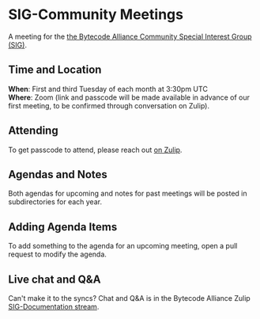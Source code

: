 # SIG-Community Meetings

A meeting for the [the Bytecode Alliance Community Special Interest Group (SIG)](https://github.com/bytecodealliance/governance/tree/main/SIGs/SIG-cocumentation).

## Time and Location

**When**: First and third Tuesday of each month at 3:30pm UTC  
**Where**: Zoom (link and passcode will be made available in advance of our first meeting, to be confirmed through conversation on Zulip).

## Attending

To get passcode to attend, please reach out [on
Zulip](https://bytecodealliance.zulipchat.com/#narrow/stream/439980-SIG-Community).

## Agendas and Notes

Both agendas for upcoming and notes for past meetings will be posted in
subdirectories for each year.

## Adding Agenda Items

To add something to the agenda for an upcoming meeting, open a pull request to
modify the agenda.

## Live chat and Q&A

Can't make it to the syncs? Chat and Q&A is in the Bytecode Alliance Zulip [SIG-Documentation stream](https://bytecodealliance.zulipchat.com/#narrow/stream/426461-SIG-Documentation).